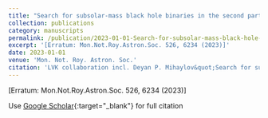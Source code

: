 ```yaml
---
title: "Search for subsolar-mass black hole binaries in the second part of Advanced LIGO&apos;s and Advanced Virgo&apos;s third observing run"
collection: publications
category: manuscripts
permalink: /publication/2023-01-01-Search-for-subsolar-mass-black-hole-binaries-in-the-second-part-of-Advanced-LIGOs-and-Advanced-Virgos-third-observing-run
excerpt: '[Erratum: Mon.Not.Roy.Astron.Soc. 526, 6234 (2023)]'
date: 2023-01-01
venue: 'Mon. Not. Roy. Astron. Soc.'
citation: 'LVK collaboration incl. Deyan P. Mihaylov&quot;Search for subsolar-mass black hole binaries in the second part of Advanced LIGO&amp;apos;s and Advanced Virgo&amp;apos;s third observing run.&quot; Mon. Not. Roy. Astron. Soc., 2023.'
---
```

[Erratum: Mon.Not.Roy.Astron.Soc. 526, 6234 (2023)]

Use [Google Scholar](https://scholar.google.com/scholar?q=Search+for+subsolar+mass+black+hole+binaries+in+the+second+part+of+Advanced+LIGO&#x27;s+and+Advanced+Virgo&#x27;s+third+observing+run){:target="_blank"} for full citation